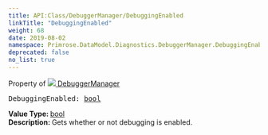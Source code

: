```yaml
---
title: API:Class/DebuggerManager/DebuggingEnabled
linkTitle: "DebuggingEnabled"
weight: 68
date: 2019-08-02
namespace: Primrose.DataModel.Diagnostics.DebuggerManager.DebuggingEnabled
deprecated: false
no_list: true
---
```

Property of <a href="/docs/api-reference/Class/DebuggerManager"><img src="/icons/silk/bug.png"/>&nbsp;DebuggerManager</a>
<pre class="method-declaration">
DebuggingEnabled: <a class="type" href="/docs/api-reference/System/Primitives#boolean">bool</a></pre>
<b>Value Type: </b>
<a class="type" href="/docs/api-reference/System/Primitives#boolean">bool</a>
<br/>
<b>Description: </b>
Gets whether or not debugging is enabled.

